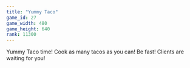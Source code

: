```yaml
---
title: "Yummy Taco"
game_id: 27
game_width: 480
game_height: 640
rank: 11300
---
```

Yummy Taco time! Cook as many tacos as you can! Be fast! Clients are waiting for you!
